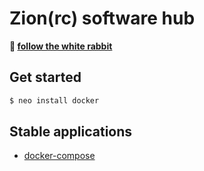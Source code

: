 # Zion(rc) software hub

**🐇 [follow the white rabbit](https://dev.to/francescobianco/matrix-public-task-runner-1ek2)**

## Get started

```bash
$ neo install docker
```

## Stable applications

- [docker-compose](stable/docker-compose)
